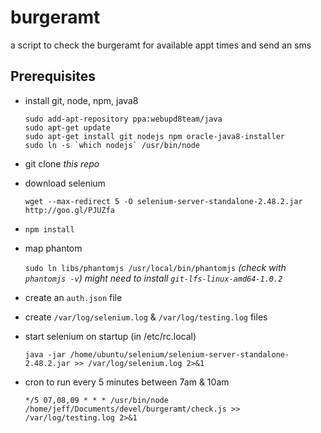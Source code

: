 # burgeramt
a script to check the burgeramt for available appt times and send an sms


## Prerequisites
* install git, node, npm, java8
  ```
  sudo add-apt-repository ppa:webupd8team/java
  sudo apt-get update
  sudo apt-get install git nodejs npm oracle-java8-installer
  sudo ln -s `which nodejs` /usr/bin/node
  ```

* git clone *this repo*

* download selenium

  `wget --max-redirect 5 -O selenium-server-standalone-2.48.2.jar http://goo.gl/PJUZfa`

* `npm install`

* map phantom

  `sudo ln libs/phantomjs /usr/local/bin/phantomjs`
  *(check with `phantomjs -v`)*
  *might need to install `git-lfs-linux-amd64-1.0.2`*

* create an `auth.json` file

* create `/var/log/selenium.log` & `/var/log/testing.log` files

* start selenium on startup (in /etc/rc.local)

  `java -jar /home/ubuntu/selenium/selenium-server-standalone-2.48.2.jar >> /var/log/selenium.log 2>&1`

* cron to run every 5 minutes between 7am & 10am

  `*/5 07,08,09 * * * /usr/bin/node /home/jeff/Documents/devel/burgeramt/check.js >> /var/log/testing.log 2>&1`
